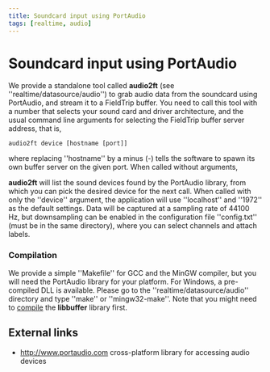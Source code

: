 ```yaml
---
title: Soundcard input using PortAudio
tags: [realtime, audio]
---
```


# Soundcard input using PortAudio

We provide a standalone tool called **audio2ft** (see ''realtime/datasource/audio'') to grab audio data from the soundcard using PortAudio, and stream it to a FieldTrip buffer. 
You need to call this tool with a number that selects your sound card and driver architecture, and the usual command line arguments for selecting the FieldTrip
buffer server address, that is,

    audio2ft device [hostname [port]]
    
where replacing ''hostname'' by a minus (-) tells the software to spawn its own buffer server on the given port. When called without arguments, 

**audio2ft** will list the sound devices found by the PortAudio library, from which you can pick the desired device for the next call.
When called with only the ''device'' argument, the application will use ''localhost'' and ''1972'' as the default settings. Data will be captured at a sampling rate of 44100 Hz, but downsampling can be enabled in the configuration file ''config.txt'' (must be in the same directory), where you can select channels and attach labels.

### Compilation

We provide a simple ''Makefile'' for GCC and the MinGW compiler, but you will need the PortAudio library for your platform. For Windows, a pre-compiled DLL
is available. Please go to the ''realtime/datasource/audio'' directory and type ''make'' or ''mingw32-make''. 
Note that you might need to [compile](/development/realtime/buffer) the **libbuffer** library first.

## External links

*  http://www.portaudio.com  cross-platform library for accessing audio devices
